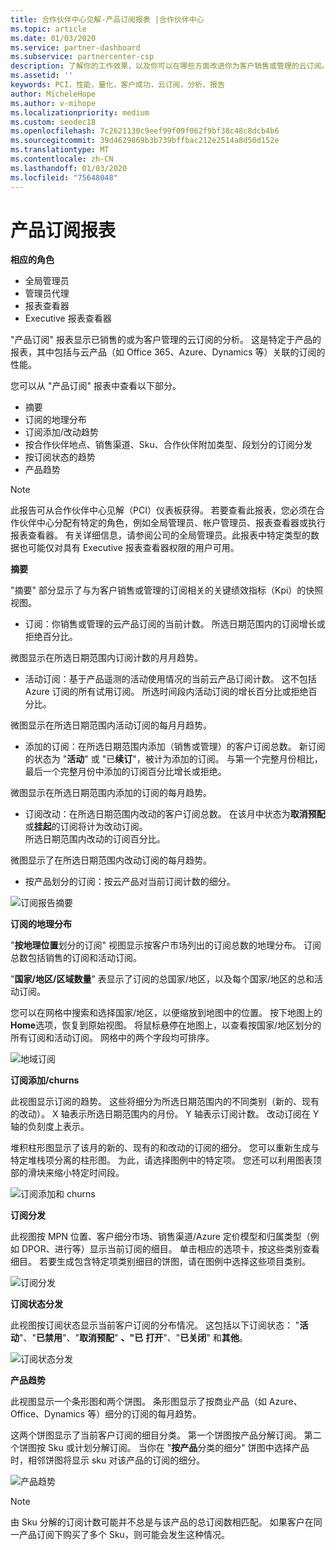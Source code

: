 ```yaml
---
title: 合作伙伴中心见解-产品订阅报表 |合作伙伴中心
ms.topic: article
ms.date: 01/03/2020
ms.service: partner-dashboard
ms.subservice: partnercenter-csp
description: 了解你的工作效果，以及你可以在哪些方面改进你为客户销售或管理的云订阅。
ms.assetid: ''
keywords: PCI，性能，量化，客户成功，云订阅，分析，报告
author: MicheleHope
ms.author: v-mihope
ms.localizationpriority: medium
ms.custom: seodec18
ms.openlocfilehash: 7c2621130c9eef99f09f062f9bf38c48c8dcb4b6
ms.sourcegitcommit: 39d4629869b3b739bffbac212e2514a8d50d152e
ms.translationtype: MT
ms.contentlocale: zh-CN
ms.lasthandoff: 01/03/2020
ms.locfileid: "75648048"
---
```

# <a name="product-subscriptions-report"></a>产品订阅报表

**相应的角色**
- 全局管理员
- 管理员代理
- 报表查看器
- Executive 报表查看器

"产品订阅" 报表显示已销售的或为客户管理的云订阅的分析。 这是特定于产品的报表，其中包括与云产品（如 Office 365、Azure、Dynamics 等）关联的订阅的性能。

您可以从 "产品订阅" 报表中查看以下部分。

- 摘要
- 订阅的地理分布
- 订阅添加/改动趋势
- 按合作伙伴地点、销售渠道、Sku、合作伙伴附加类型、段划分的订阅分发
- 按订阅状态的趋势
- 产品趋势

 > [!NOTE]
 > 此报告可从合作伙伴中心见解（PCI）仪表板获得。 若要查看此报表，您必须在合作伙伴中心分配有特定的角色，例如全局管理员、帐户管理员、报表查看器或执行报表查看器。 有关详细信息，请参阅公司的全局管理员。此报表中特定类型的数据也可能仅对具有 Executive 报表查看器权限的用户可用。

**摘要**

"摘要" 部分显示了与为客户销售或管理的订阅相关的关键绩效指标（Kpi）的快照视图。  

- 订阅：你销售或管理的云产品订阅的当前计数。
所选日期范围内的订阅增长或拒绝百分比。

微图显示在所选日期范围内订阅计数的月月趋势。

- 活动订阅：基于产品遥测的活动使用情况的当前云产品订阅计数。 这不包括 Azure 订阅的所有试用订阅。
所选时间段内活动订阅的增长百分比或拒绝百分比。

微图显示在所选日期范围内活动订阅的每月月趋势。

- 添加的订阅：在所选日期范围内添加（销售或管理）的客户订阅总数。 新订阅的状态为 "**活动**" 或 "已**续订**"，被计为添加的订阅。
与第一个完整月份相比，最后一个完整月份中添加的订阅百分比增长或拒绝。

微图显示在所选日期范围内添加的订阅的每月趋势。

- 订阅改动：在所选日期范围内改动的客户订阅总数。 在该月中状态为**取消预配**或**挂起**的订阅将计为改动订阅。  
所选日期范围内改动的订阅百分比。

微图显示了在所选日期范围内改动订阅的每月趋势。

- 按产品划分的订阅：按云产品对当前订阅计数的细分。

![订阅报告摘要](images/pci/pci_sub_report_summary_1.png)

**订阅的地理分布**

"**按地理位置**划分的订阅" 视图显示按客户市场列出的订阅总数的地理分布。 订阅总数包括销售的订阅和活动订阅。

"**国家/地区/区域数量**" 表显示了订阅的总国家/地区，以及每个国家/地区的总和活动订阅。

您可以在网格中搜索和选择国家/地区，以便缩放到地图中的位置。 按下地图上的**Home**选项，恢复到原始视图。 将鼠标悬停在地图上，以查看按国家/地区划分的所有订阅和活动订阅。 网格中的两个字段均可排序。

![地域订阅](images/pci/pci_sub_report_sub_by_geography_2.png)

**订阅添加/churns**

此视图显示订阅的趋势。 这些将细分为所选日期范围内的不同类别（新的、现有的改动）。 X 轴表示所选日期范围内的月份。 Y 轴表示订阅计数。 改动订阅在 Y 轴的负刻度上表示。 

堆积柱形图显示了该月的新的、现有的和改动的订阅的细分。 您可以重新生成与特定堆栈项分离的柱形图。 为此，请选择图例中的特定项。 您还可以利用图表顶部的滑块来缩小特定时间段。

![订阅添加和 churns](images/pci/pci_sub_report_sub_adds_churns_3.png)

**订阅分发**

此视图按 MPN 位置、客户细分市场、销售渠道/Azure 定价模型和归属类型（例如 DPOR、进行等）显示当前订阅的细目。 单击相应的选项卡，按这些类别查看细目。 若要生成包含特定项类别细目的饼图，请在图例中选择这些项目类别。

![订阅分发](images/pci/pci_sub-report_distribution_4.png)

**订阅状态分发**

此视图按订阅状态显示当前客户订阅的分布情况。 这包括以下订阅状态： "**活动**"、"**已禁用**"、"**取消预配**" **、"已** **打开**"、"**已关闭**" 和**其他**。

![订阅状态分发](images/pci/pci_sub_report_sub_states_5.png)

**产品趋势**

此视图显示一个条形图和两个饼图。 条形图显示了按商业产品（如 Azure、Office、Dynamics 等）细分的订阅的每月趋势。

这两个饼图显示了当前客户订阅的细目分类。 第一个饼图按产品分解订阅。 第二个饼图按 Sku 或计划分解订阅。 当你在 "**按产品**分类的细分" 饼图中选择产品时，相邻饼图将显示 sku 对该产品的订阅的细分。

![产品趋势](images/pci/pci_sub-report_prods_trend_6.png)

> [!NOTE]
 > 由 Sku 分解的订阅计数可能并不总是与该产品的总订阅数相匹配。 如果客户在同一产品订阅下购买了多个 Sku，则可能会发生这种情况。
